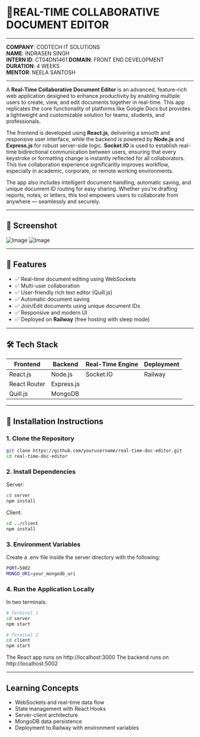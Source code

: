 # 📝REAL-TIME COLLABORATIVE DOCUMENT EDITOR


---
**COMPANY**: CODTECH IT SOLUTIONS  
**NAME**: INDRASEN SINGH  
**INTERN ID**: CT04DN1461
**DOMAIN**: FRONT END DEVELOPMENT  
**DURATION**: 4 WEEKS  
**MENTOR**: NEELA SANTOSH  

---

A **Real-Time Collaborative Document Editor** is an advanced, feature-rich web application designed to enhance productivity by enabling multiple users to create, view, and edit documents together in real-time. This app replicates the core functionality of platforms like Google Docs but provides a lightweight and customizable solution for teams, students, and professionals. 

The frontend is developed using **React.js**, delivering a smooth and responsive user interface, while the backend is powered by **Node.js** and **Express.js** for robust server-side logic. **Socket.IO** is used to establish real-time bidirectional communication between users, ensuring that every keystroke or formatting change is instantly reflected for all collaborators. This live collaboration experience significantly improves workflow, especially in academic, corporate, or remote working environments.

The app also includes intelligent document handling, automatic saving, and unique document ID routing for easy sharing. Whether you're drafting reports, notes, or letters, this tool empowers users to collaborate from anywhere — seamlessly and securely.


---

## 📸 Screenshot

![Image](https://github.com/user-attachments/assets/01cb791d-7b43-481d-a561-93c1ac1cf311)
![Image](https://github.com/user-attachments/assets/8a92dab0-473c-4f4e-8e3a-ba7388b11e3c)


---


## 🚀 Features

- ✅ Real-time document editing using WebSockets
- ✅ Multi-user collaboration
- ✅ User-friendly rich text editor (Quill.js)
- ✅ Automatic document saving
- ✅ Join/Edit documents using unique document IDs
- ✅ Responsive and modern UI
- ✅ Deployed on **Railway** (free hosting with sleep mode)

---

## 🛠️ Tech Stack

| Frontend     | Backend     | Real-Time Engine | Deployment |
|--------------|-------------|------------------|------------|
| React.js     | Node.js     | Socket.IO        | Railway    |
| React Router | Express.js  |                  |            |
| Quill.js     | MongoDB     |                  |            |

---

## 🔧 Installation Instructions

### 1. Clone the Repository

```bash
git clone https://github.com/yourusername/real-time-doc-editor.git
cd real-time-doc-editor
```


### 2. Install Dependencies
Server:
```bash
cd server
npm install
```

Client:
```bash
cd ../client
npm install
```


### 3. Environment Variables
Create a .env file inside the server directory with the following:
```bash
PORT=5002
MONGO_URI=your_mongodb_uri
```


### 4. Run the Application Locally
In two terminals:
```bash
# Terminal 1
cd server
npm start

# Terminal 2
cd client
npm start
```
The React app runs on http://localhost:3000
The backend runs on http://localhost:5002

---

## Learning Concepts
- WebSockets and real-time data flow
- State management with React Hooks
- Server-client architecture
- MongoDB data persistence
- Deployment to Railway with environment variables

  


